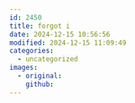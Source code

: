 ```yaml
---
id: 2450
title: forgot i
date: 2024-12-15 10:56:56
modified: 2024-12-15 11:09:49
categories:
  - uncategorized
images:
  - original: 
    github: 
---
```



<!-- wp:image {"id":2398,"sizeSlug":"large","linkDestination":"none"} -->
<figure class="wp-block-image size-large"><img src="http://the-store.local/wp-content/uploads/2023/10/Template-1024x682.jpeg" alt="" class="wp-image-2398"/></figure>
<!-- /wp:image -->
